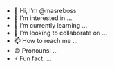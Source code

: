 - 👋 Hi, I’m @masreboss
- 👀 I’m interested in ...
- 🌱 I’m currently learning ...
- 💞️ I’m looking to collaborate on ...
- 📫 How to reach me ...
- 😄 Pronouns: ...
- ⚡ Fun fact: ...

<!---
masreboss/masreboss is a ✨ special ✨ repository because its `README.md` (this file) appears on your GitHub profile.
You can click the Preview link to take a look at your changes.
--->
